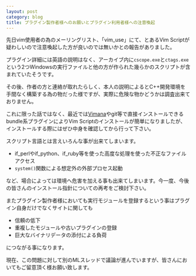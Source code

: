 ```yaml
---
layout: post
category: blog
title: プラグイン製作者様へのお願いとプラグイン利用者様への注意喚起
---
```


先日vim使用者の為のメーリングリスト、「vim\_use」にて、とあるVim Scriptが疑わしいので注意喚起した方が良いのでは無いかとの報告がありました。

プラグイン詳細には英語の説明はなく、アーカイブ内に`cscope.exe`と`ctags.exe`という2つWindowsの実行ファイルと他の方が作られた幾らかのスクリプトが含まれていたそうです。

その後、作者の方と連絡が取れたらしく、本人の説明によるとC++開発環境を手間なく構築する為の物だった様ですが、実際に危険な物かどうかは調査出来ておりません。

これに限った話ではなく、最近では[Vimana](http://search.cpan.org/dist/Vimana/)やgit等で直接インストールできるbundle系プラグインによりVim Scriptのインストールが簡単になりましたが、インストールする際にはぜひ中身を確認してから行って下さい。

スクリプト言語とは言えいろんな事が出来てしまいます。

- if\_perlやif\_python、if\_ruby等を使った高度な処理を使った不正なファイルアクセス
- `system()`関数による想定外の外部プロセス起動

など、場合によっては環境へ危害を加える事も出来てしまいます。今一度、今後の皆さんのインストール指針についての再考をご検討下さい。

またプラグイン製作者様においても実行モジュールを登録するという事はプラグイン自身だけでなくサイトに関しても

- 信頼の低下
- 重複したモジュールや古いプラグインの登録
- 巨大なバイナリデータの添付による負荷

につながる事になります。

現在、この問題に対して別のMLスレッドで議論が進んでいますが、皆さんにおいてもご留意頂く様お願い致します。
